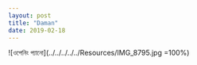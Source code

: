 ```yaml
---
layout: post
title: "Daman"
date: 2019-02-18
---
```


![ওপেনিং প্যানো](../../../../../Resources/IMG_8795.jpg =100%)

